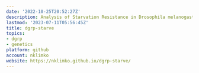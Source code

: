 ```yaml
---
date: '2022-10-25T20:52:27Z'
description: Analysis of Starvation Resistance in Drosophila melanogaster
lastmod: '2023-07-11T05:56:45Z'
title: dgrp-starve
topics:
- dgrp
- genetics
platform: github
account: nklimko
website: https://nklimko.github.io/dgrp-starve/
---
```


